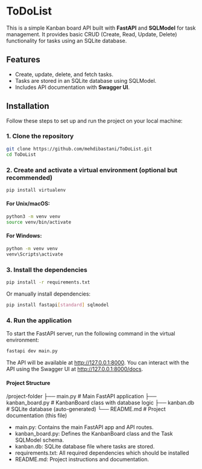 # ToDoList
This is a simple Kanban board API built with **FastAPI** and **SQLModel** for task management. It provides basic CRUD (Create, Read, Update, Delete) functionality for tasks using an SQLite database.

## Features

- Create, update, delete, and fetch tasks.
- Tasks are stored in an SQLite database using SQLModel.
- Includes API documentation with **Swagger UI**.
  
## Installation

Follow these steps to set up and run the project on your local machine:

### 1. Clone the repository

```bash
git clone https://github.com/mehdibastani/ToDoList.git
cd ToDoList
```

### 2. Create and activate a virtual environment (optional but recommended)
```bash
pip install virtualenv
```
#### For Unix/macOS:
```bash
python3 -m venv venv
source venv/bin/activate
```
#### For Windows:
```bash
python -m venv venv
venv\Scripts\activate
```

### 3. Install the dependencies
```bash
pip install -r requirements.txt
```
Or manually install dependencies:
```bash
pip install fastapi[standard] sqlmodel 
```
###  4. Run the application
To start the FastAPI server, run the following command in the virtual environment:

```bash
fastapi dev main.py
```
The API will be available at http://127.0.0.1:8000.
You can interact with the API using the Swagger UI at http://127.0.0.1:8000/docs.

#### Project Structure

/project-folder
    ├── main.py                # Main FastAPI application
    ├── kanban_board.py        # KanbanBoard class with database logic
    ├── kanban.db              # SQLite database (auto-generated)
    └── README.md              # Project documentation (this file)
    
- main.py: Contains the main FastAPI app and API routes.
- kanban_board.py: Defines the KanbanBoard class and the Task SQLModel schema.
- kanban.db: SQLite database file where tasks are stored.
- requirements.txt: All required dependencies which should be installed
- README.md: Project instructions and documentation.
